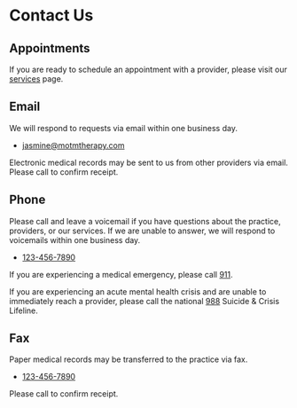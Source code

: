 # Contact Us

## Appointments

If you are ready to schedule an appointment with a provider, please visit our [services](services.md) page.

## Email

We will respond to requests via email within one business day.

- [jasmine@motmtherapy.com](mailto:jasmine@motmtherapy.com)

Electronic medical records may be sent to us from other providers via email. Please call to confirm receipt.

## Phone

Please call and leave a voicemail if you have questions about the practice, providers, or our services.
If we are unable to answer, we will respond to voicemails within one business day.

- [123-456-7890](tel:1234567890)

If you are experiencing a medical emergency, please call [911](tel:911).

If you are experiencing an acute mental health crisis and are unable to immediately reach a provider,
please call the national [988](tel:988) Suicide & Crisis Lifeline.

## Fax

Paper medical records may be transferred to the practice via fax.

- [123-456-7890](tel:1234567890)

Please call to confirm receipt.
